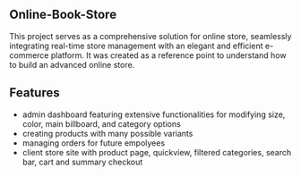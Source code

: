 ## Online-Book-Store
This project serves as a comprehensive solution for online store, seamlessly integrating real-time store management with an elegant and efficient e-commerce platform. 
It was created as a reference point to understand how to build an advanced online store.

## Features

- admin dashboard featuring extensive functionalities for modifying size, color, main billboard, and category options
- creating products with many possible variants
- managing orders for future empolyees
- client store site with product page, quickview, filtered categories, search bar, cart and summary checkout
